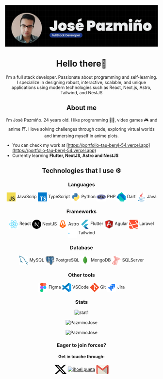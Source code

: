 <img align="center" alt="hero image" src="hero.webp"/>
<h1 align="center">Hello there👋</h1>
<p align="center">I'm a full stack developer. Passionate about programming and self-learning. I specialize in designing robust, interactive, scalable, and unique applications using modern technologies such as React, Next.js, Astro, Tailwind, and NestJS </p>
<h2 align="center">About me</h2>
<p align="center">I'm José Pazmiño. 24 years old. I like programming 🧑‍💻, video games 🎮 and anime ⛩️. I love solving challenges through code, exploring virtual worlds and immersing myself in anime plots. </p>

- You can check my work at [https://portfolio-tau-beryl-54.vercel.app](https://portfolio-tau-beryl-54.vercel.app)
- Currently learning **Flutter, NextJS, Astro and NestJS**

<h2 align="center">Technologies that I use ⚙️</h2>
<h3 align="center">Languages</h3>
<div align="center">
<span align="center">
<img width="30" height="30"  align="center" alt="hero image" src="https://raw.githubusercontent.com/devicons/devicon/master/icons/javascript/javascript-original.svg"/>
JavaScrip
</span>

<span align="center">
<img width="30" height="30"  align="center" alt="hero image" src="https://raw.githubusercontent.com/devicons/devicon/master/icons/typescript/typescript-original.svg"/>
TypeScript
</span>

<span align="center">
<img width="30" height="30"  align="center" alt="hero image" src="https://raw.githubusercontent.com/devicons/devicon/master/icons/python/python-original.svg"/>
Python
</span>

<span align="center">
<img width="30" height="30"  align="center" alt="hero image" src="https://raw.githubusercontent.com/devicons/devicon/master/icons/php/php-original.svg"/>
PHP
</span>

<span align="center">
<img width="30" height="30"  align="center" alt="hero image" src="https://raw.githubusercontent.com/devicons/devicon/master/icons/dart/dart-original.svg"/>
Dart
</span>

<span align="center">
<img width="30" height="30"  align="center" alt="hero image" src="https://raw.githubusercontent.com/devicons/devicon/master/icons/java/java-original.svg"/>
Java
</span>
</div>

<h3 align="center">Frameworks</h3>
<div align="center">
<span align="center">
<img width="30" height="30"  align="center" alt="hero image" src="https://raw.githubusercontent.com/devicons/devicon/master/icons/react/react-original.svg"/>
React
</span>

<img width="30" height="30"  align="center" alt="hero image" src="https://raw.githubusercontent.com/devicons/devicon/master/icons/nextjs/nextjs-original.svg"/>
NextJS
</span>

<img width="30" height="30"  align="center" alt="hero image" src="/astro.svg"/>
Astro
</span>

<span align="center">
<img width="30" height="30"  align="center" alt="hero image" src="https://raw.githubusercontent.com/devicons/devicon/master/icons/flutter/flutter-original.svg"/>
Flutter
</span>

<span align="center">
<img width="30" height="30"  align="center" alt="hero image" src="https://raw.githubusercontent.com/devicons/devicon/master/icons/angularjs/angularjs-original.svg"/>
Agular
</span>

<span align="center">
<img width="30" height="30"  align="center" alt="hero image" src="https://raw.githubusercontent.com/devicons/devicon/master/icons/laravel/laravel-plain.svg"/>
Laravel
</span>

<span align="center">
<img width="30" height="30"  align="center" alt="hero image" src="https://raw.githubusercontent.com/devicons/devicon/master/icons/tailwindcss/tailwindcss-original-wordmark.svg"/>
Tailwind
</span>
</div>

<h3 align="center">Database</h3>
<div align="center">
<span align="center">
<img width="30" height="30"  align="center" alt="hero image" src="https://raw.githubusercontent.com/devicons/devicon/master/icons/mysql/mysql-original.svg"/>
MySQL
</span>

<img width="30" height="30"  align="center" alt="hero image" src="https://raw.githubusercontent.com/devicons/devicon/master/icons/postgresql/postgresql-original.svg"/>
PostgreSQL
</span>

<span align="center">
<img width="30" height="30"  align="center" alt="hero image" src="https://raw.githubusercontent.com/devicons/devicon/master/icons/mongodb/mongodb-original.svg"/>
MongoDB
</span>

<span align="center">
<img width="30" height="30"  align="center" alt="hero image" src="https://raw.githubusercontent.com/devicons/devicon/master/icons/microsoftsqlserver/microsoftsqlserver-plain.svg"/>
SQLServer
</span>
</div>

<h3 align="center">Other tools</h3>
<div align="center">
<span align="center">
<img width="30" height="30"  align="center" alt="hero image" src="https://raw.githubusercontent.com/devicons/devicon/master/icons/figma/figma-original.svg"/>
Figma
</span>

<img width="30" height="30"  align="center" alt="hero image" src="https://raw.githubusercontent.com/devicons/devicon/master/icons/vscode/vscode-original.svg"/>
VSCode
</span>

<span align="center">
<img width="30" height="30"  align="center" alt="hero image" src="https://raw.githubusercontent.com/devicons/devicon/master/icons/git/git-original.svg"/>
Git
</span>

<span align="center">
<img width="30" height="30"  align="center" alt="hero image" src="https://raw.githubusercontent.com/devicons/devicon/master/icons/jira/jira-original.svg"/>
Jira
</span>
<span align="center">
</div>

<h3 align="center">Stats</h3>
    <div>
     <p align="center">
  <img src="https://github-readme-streak-stats.herokuapp.com/?user=TigselemaAlex&theme=dracula" alt="stat1">
</p>
    <p align="center"><img align="center"
        src="https://github-readme-stats.vercel.app/api/top-langs?username=PazminoJose&show_icons=true&locale=en&theme=radical"
        alt="PazminoJose" /></p>
    <p align="center"><img align="center"
        src="https://github-readme-stats.vercel.app/api?username=PazminoJose&show_icons=true&locale=en&theme=radical"
        alt="PazminoJose" /></p>
</div>

<h3 align="center">Eager to join forces?</h3>

<h4 align="center">Get in touche through:</h4>
<div align="center">
<a href="https://twitter.com/JoseP0399" target="blank"><img align="center" src="X.svg" alt="José Pazmiño" height="30" width="40" /></a>
<a href="https://www.linkedin.com/in/josé-pazmiño-6021ba25a/" target="blank"><img align="center" src="https://cdn.jsdelivr.net/gh/devicons/devicon/icons/linkedin/linkedin-original.svg" alt="jhoel.pueta" height="30" width="40" /></a>
<a href="mailto:pepe.paz0399@gmail.com" ><img align="center" src="gmail-icon.svg" alt="jhoel.pueta" height="30" width="40" /></a>
</div>
